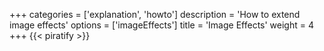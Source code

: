 +++
categories = ['explanation', 'howto']
description = 'How to extend image effects'
options = ['imageEffects']
title = 'Image Effects'
weight = 4
+++
{{< piratify >}}